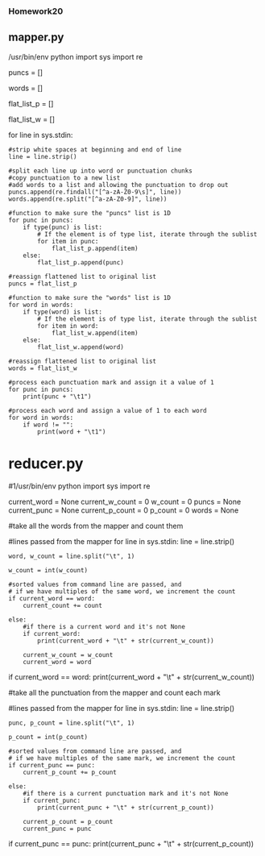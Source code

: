 ### Homework20

## mapper.py

/usr/bin/env python
import sys
import re

puncs = []

words = []

flat_list_p = []

flat_list_w = []

for line in sys.stdin:

    #strip white spaces at beginning and end of line
    line = line.strip()

    #split each line up into word or punctuation chunks
    #copy punctuation to a new list
    #add words to a list and allowing the punctuation to drop out
    puncs.append(re.findall("[^a-zA-Z0-9\s]", line))
    words.append(re.split("[^a-zA-Z0-9]", line))

    #function to make sure the "puncs" list is 1D
    for punc in puncs:
        if type(punc) is list:
            # If the element is of type list, iterate through the sublist
            for item in punc:
                flat_list_p.append(item)
        else:
            flat_list_p.append(punc)
    
    #reassign flattened list to original list
    puncs = flat_list_p
    
    #function to make sure the "words" list is 1D
    for word in words:
        if type(word) is list:
            # If the element is of type list, iterate through the sublist
            for item in word:
                flat_list_w.append(item)
        else:
            flat_list_w.append(word)

    #reassign flattened list to original list
    words = flat_list_w

    #process each punctuation mark and assign it a value of 1
    for punc in puncs:
        print(punc + "\t1")
 
    #process each word and assign a value of 1 to each word
    for word in words:
        if word != "":
            print(word + "\t1")
    
# reducer.py
#1/usr/bin/env python
import sys
import re

current_word = None
current_w_count = 0
w_count = 0
puncs = None
current_punc = None
current_p_count = 0
p_count = 0
words = None

#take all the words from the mapper and count them

#lines passed from the mapper
for line in sys.stdin:
    line = line.strip()

    word, w_count = line.split("\t", 1)

    w_count = int(w_count)

    #sorted values from command line are passed, and 
    # if we have multiples of the same word, we increment the count
    if current_word == word:
        current_count += count
    
    else:
        #if there is a current word and it's not None
        if current_word:
            print(current_word + "\t" + str(current_w_count))
        
        current_w_count = w_count
        current_word = word

if current_word == word:
    print(current_word + "\t" + str(current_w_count))


#take all the punctuation from the mapper and count each mark

#lines passed from the mapper
for line in sys.stdin:
    line = line.strip()

    punc, p_count = line.split("\t", 1)

    p_count = int(p_count)

    #sorted values from command line are passed, and 
    # if we have multiples of the same mark, we increment the count
    if current_punc == punc:
        current_p_count += p_count
    
    else:
        #if there is a current punctuation mark and it's not None
        if current_punc:
            print(current_punc + "\t" + str(current_p_count))
        
        current_p_count = p_count
        current_punc = punc

if current_punc == punc:
    print(current_punc + "\t" + str(current_p_count))

  
